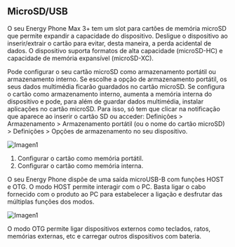 ## MicroSD/USB

O seu Energy Phone Max 3+ tem um slot para cartões de memória microSD que permite expandir a capacidade do dispositivo.  Desligue o dispositivo ao inserir/extrair o cartão para evitar, desta maneira, a perda acidental de dados. O dispositivo suporta formatos de alta capacidade \(microSD-HC\) e capacidade de memória expansível \(microSD-XC\).

Pode configurar o seu cartão microSD como armazenamento portátil ou armazenamento interno. Se escolhe a opção de armazenamento portátil, os seus dados multimédia ficarão guardados no cartão microSD. Se configura o cartão como armazenamento interno, aumenta a memória interna do dispositivo e pode, para além de guardar dados multimédia, instalar aplicações no cartão microSD. Para isso, só tem que clicar na notificação que aparece ao inserir o cartão SD ou acceder: Definições > Armazenamento > Armazenamento portátil (ou o nome do cartão microSD) > Definições > Opções de armazenamento no seu dispositivo.

![Imagen1](http://static.energysistem.com/images/manuals/42436/58d2ad7aca1f3.jpg)

1. Configurar o cartão como memória portátil.
2. Configurar o cartão como memória interna.


O seu Energy Phone dispõe de uma saída microUSB-B com funções HOST e OTG. O modo HOST permite interagir com o PC. Basta ligar o cabo fornecido com o produto ao PC para estabelecer a ligação e desfrutar das múltiplas funções dos modos.

![Imagen1](http://static.energysistem.com/images/manuals/42909/59ba6ada26515.jpg)


O modo OTG permite ligar dispositivos externos como teclados, ratos, memórias externas, etc e carregar outros dispositivos com bateria.
